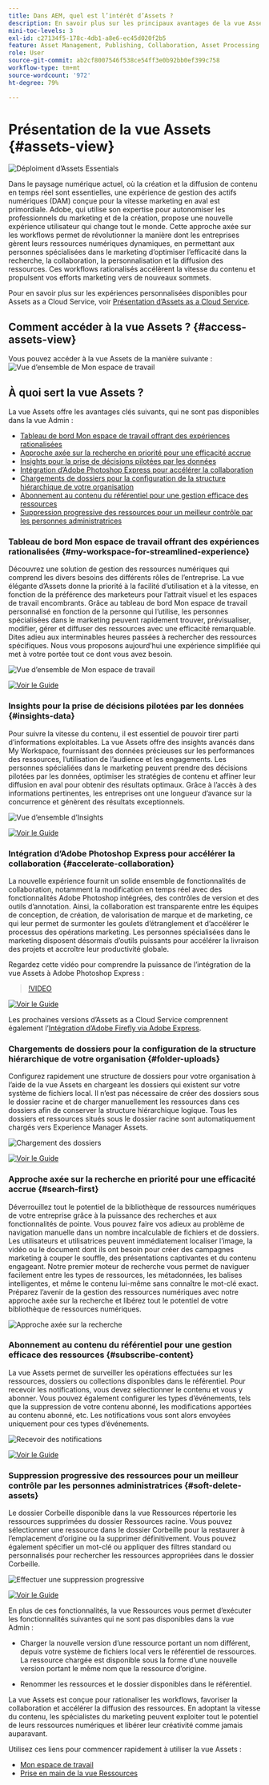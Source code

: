 ```yaml
---
title: Dans AEM, quel est l’intérêt d’Assets ?
description: En savoir plus sur les principaux avantages de la vue Assets dans AEM. Adobe, qui utilise son expertise pour autonomiser les professionnels du marketing et de la création, propose une nouvelle expérience utilisateur qui change tout le monde.
mini-toc-levels: 3
exl-id: c27134f5-178c-4db1-a8e6-ec45d020f2b5
feature: Asset Management, Publishing, Collaboration, Asset Processing
role: User
source-git-commit: ab2cf8007546f538ce54ff3e0b92bb0ef399c758
workflow-type: tm+mt
source-wordcount: '972'
ht-degree: 79%

---
```


# Présentation de la vue Assets {#assets-view}

![Déploiment d’Assets Essentials](assets/banner-image.jpg)

Dans le paysage numérique actuel, où la création et la diffusion de contenu en temps réel sont essentielles, une expérience de gestion des actifs numériques (DAM) conçue pour la vitesse marketing en aval est primordiale. Adobe, qui utilise son expertise pour autonomiser les professionnels du marketing et de la création, propose une nouvelle expérience utilisateur qui change tout le monde. Cette approche axée sur les workflows permet de révolutionner la manière dont les entreprises gèrent leurs ressources numériques dynamiques, en permettant aux personnes spécialisées dans le marketing d’optimiser l’efficacité dans la recherche, la collaboration, la personnalisation et la diffusion des ressources. Ces workflows rationalisés accélèrent la vitesse du contenu et propulsent vos efforts marketing vers de nouveaux sommets.

Pour en savoir plus sur les expériences personnalisées disponibles pour Assets as a Cloud Service, voir [Présentation d’Assets as a Cloud Service](/help/assets/overview.md#persona-based-experiences).

## Comment accéder à la vue Assets ? {#access-assets-view}

Vous pouvez accéder à la vue Assets de la manière suivante :
![Vue d’ensemble de Mon espace de travail](assets/assets-view.png)

<!--

* **Toggle in Admin view**

    * Log into [!DNL Experience Manager] using Cloud Manager.
    * Navigate to **[!UICONTROL Assets]** > **[!UICONTROL Files]**.
    * Click the profile icon on the top right corner.
    * Click **[!UICONTROL Switch View]** from the **[!UICONTROL Profile Settings]** section.
    Repeat these steps to switch back to the Admin view.

* **Product Switcher**
    * Log into [!DNL Experience Manager] and click ![Product selector](assets/waffle-icon.svg).
    * Select **[!UICONTROL Experience Manager Assets]** to access the Assets view.
    * Select **[!UICONTROL Experience Manager]** to access the Admin view.

* **Quick Links** 
    * Log into experience.adobe.com.
    * Click **[!UICONTROL Experience Manager Assets]** to access the Assets view.
    * Click **[!UICONTROL Experience Manager Assets]** to access the Assets view.

    -->

## À quoi sert la vue Assets ?

La vue Assets offre les avantages clés suivants, qui ne sont pas disponibles dans la vue Admin :

* [Tableau de bord Mon espace de travail offrant des expériences rationalisées](#my-workspace-for-streamlined-experience)
* [Approche axée sur la recherche en priorité pour une efficacité accrue](#search-first)
* [Insights pour la prise de décisions pilotées par les données](#insights-data)
* [Intégration d’Adobe Photoshop Express pour accélérer la collaboration](#accelerate-collaboration)
* [Chargements de dossiers pour la configuration de la structure hiérarchique de votre organisation](#folder-uploads)
* [Abonnement au contenu du référentiel pour une gestion efficace des ressources](#subscribe-content)
* [Suppression progressive des ressources pour un meilleur contrôle par les personnes administratrices](#soft-delete-assets)

### Tableau de bord Mon espace de travail offrant des expériences rationalisées {#my-workspace-for-streamlined-experience}

Découvrez une solution de gestion des ressources numériques qui comprend les divers besoins des différents rôles de l’entreprise. La vue élégante d’Assets donne la priorité à la facilité d’utilisation et à la vitesse, en fonction de la préférence des marketeurs pour l’attrait visuel et les espaces de travail encombrants. Grâce au tableau de bord Mon espace de travail personnalisé en fonction de la personne qui l’utilise, les personnes spécialisées dans le marketing peuvent rapidement trouver, prévisualiser, modifier, gérer et diffuser des ressources avec une efficacité remarquable. Dites adieu aux interminables heures passées à rechercher des ressources spécifiques. Nous vous proposons aujourd’hui une expérience simplifiée qui met à votre portée tout ce dont vous avez besoin.

![Vue d’ensemble de Mon espace de travail](assets/my-workspace-demo.gif)

[![Voir le Guide](https://helpx.adobe.com/content/dam/help/en/marketing-cloud/how-to/digital-foundation/_jcr_content/main-pars/image_1250343773/see-the-guide-sm.png)](my-workspace-assets-view.md)

### Insights pour la prise de décisions pilotées par les données {#insights-data}

Pour suivre la vitesse du contenu, il est essentiel de pouvoir tirer parti d’informations exploitables. La vue Assets offre des insights avancés dans My Workspace, fournissant des données précieuses sur les performances des ressources, l’utilisation de l’audience et les engagements. Les personnes spécialiées dans le marketing peuvent prendre des décisions pilotées par les données, optimiser les stratégies de contenu et affiner leur diffusion en aval pour obtenir des résultats optimaux. Grâce à l’accès à des informations pertinentes, les entreprises ont une longueur d’avance sur la concurrence et génèrent des résultats exceptionnels.

![Vue d’ensemble d’Insights](assets/insights-overview.gif)

[![Voir le Guide](https://helpx.adobe.com/content/dam/help/en/marketing-cloud/how-to/digital-foundation/_jcr_content/main-pars/image_1250343773/see-the-guide-sm.png)](manage-reports-assets-view.md#view-live-statistics)

### Intégration d’Adobe Photoshop Express pour accélérer la collaboration {#accelerate-collaboration}

La nouvelle expérience fournit un solide ensemble de fonctionnalités de collaboration, notamment la modification en temps réel avec des fonctionnalités Adobe Photoshop intégrées, des contrôles de version et des outils d’annotation. Ainsi, la collaboration est transparente entre les équipes de conception, de création, de valorisation de marque et de marketing, ce qui leur permet de surmonter les goulets d’étranglement et d’accélérer le processus des opérations marketing. Les personnes spécialisées dans le marketing disposent désormais d’outils puissants pour accélérer la livraison des projets et accroître leur productivité globale.

Regardez cette vidéo pour comprendre la puissance de l’intégration de la vue Assets à Adobe Photoshop Express :

>[!VIDEO](https://video.tv.adobe.com/v/3420922)

[![Voir le Guide](https://helpx.adobe.com/content/dam/help/en/marketing-cloud/how-to/digital-foundation/_jcr_content/main-pars/image_1250343773/see-the-guide-sm.png)](edit-images-assets-view.md)

Les prochaines versions d’Assets as a Cloud Service comprennent également l’[Intégration d’Adobe Firefly via Adobe Express](https://firefly.adobe.com/?gclid=EAIaIQobChMIlZeKuNfj_wIVeyCtBh3e5g2cEAAYASAAEgL56_D_BwE&amp;sdid=JM4FW6VL&amp;mv=search&amp;mv2=paidsearch&amp;ef_id=EAIaIQobChMIlZeKuNfj_wIVeyCtBh3e5g2cEAAYASAAEgL56_D_BwE:G:s&amp;s_kwcid=AL!3085!3!652077237594!e!!g!!adobe%20firefly!19870733758!148140507838).

### Chargements de dossiers pour la configuration de la structure hiérarchique de votre organisation {#folder-uploads}

Configurez rapidement une structure de dossiers pour votre organisation à l’aide de la vue Assets en chargeant les dossiers qui existent sur votre système de fichiers local. Il n’est pas nécessaire de créer des dossiers sous le dossier racine et de charger manuellement les ressources dans ces dossiers afin de conserver la structure hiérarchique logique. Tous les dossiers et ressources situés sous le dossier racine sont automatiquement chargés vers Experience Manager Assets.

![Chargement des dossiers](assets/folder-uploads.gif)

[![Voir le Guide](https://helpx.adobe.com/content/dam/help/en/marketing-cloud/how-to/digital-foundation/_jcr_content/main-pars/image_1250343773/see-the-guide-sm.png)](add-delete-assets-view.md)

### Approche axée sur la recherche en priorité pour une efficacité accrue {#search-first}

Déverrouillez tout le potentiel de la bibliothèque de ressources numériques de votre entreprise grâce à la puissance des recherches et aux fonctionnalités de pointe. Vous pouvez faire vos adieux au problème de navigation manuelle dans un nombre incalculable de fichiers et de dossiers. Les utilisateurs et utilisatrices peuvent immédiatement localiser l’image, la vidéo ou le document dont ils ont besoin pour créer des campagnes marketing à couper le souffle, des présentations captivantes et du contenu engageant. Notre premier moteur de recherche vous permet de naviguer facilement entre les types de ressources, les métadonnées, les balises intelligentes, et même le contenu lui-même sans connaître le mot-clé exact. Préparez l’avenir de la gestion des ressources numériques avec notre approche axée sur la recherche et libérez tout le potentiel de votre bibliothèque de ressources numériques.

![Approche axée sur la recherche](assets/search-first.gif)

### Abonnement au contenu du référentiel pour une gestion efficace des ressources {#subscribe-content}

La vue Assets permet de surveiller les opérations effectuées sur les ressources, dossiers ou collections disponibles dans le référentiel. Pour recevoir les notifications, vous devez sélectionner le contenu et vous y abonner. Vous pouvez également configurer les types d’événements, tels que la suppression de votre contenu abonné, les modifications apportées au contenu abonné, etc. Les notifications vous sont alors envoyées uniquement pour ces types d’événements.

![Recevoir des notifications](assets/notifications.gif)

[![Voir le Guide](https://helpx.adobe.com/content/dam/help/en/marketing-cloud/how-to/digital-foundation/_jcr_content/main-pars/image_1250343773/see-the-guide-sm.png)](manage-notifications-assets-view.md)

### Suppression progressive des ressources pour un meilleur contrôle par les personnes administratrices {#soft-delete-assets}

Le dossier Corbeille disponible dans la vue Ressources répertorie les ressources supprimées du dossier Ressources racine. Vous pouvez sélectionner une ressource dans le dossier Corbeille pour la restaurer à l’emplacement d’origine ou la supprimer définitivement. Vous pouvez également spécifier un mot-clé ou appliquer des filtres standard ou personnalisés pour rechercher les ressources appropriées dans le dossier Corbeille.

![Effectuer une suppression progressive](assets/soft-delete.gif)

[![Voir le Guide](https://helpx.adobe.com/content/dam/help/en/marketing-cloud/how-to/digital-foundation/_jcr_content/main-pars/image_1250343773/see-the-guide-sm.png)](navigate-assets-view.md)

En plus de ces fonctionnalités, la vue Ressources vous permet d’exécuter les fonctionnalités suivantes qui ne sont pas disponibles dans la vue Admin :

* Charger la nouvelle version d’une ressource portant un nom différent, depuis votre système de fichiers local vers le référentiel de ressources. La ressource chargée est disponible sous la forme d’une nouvelle version portant le même nom que la ressource d’origine.

* Renommer les ressources et le dossier disponibles dans le référentiel.

La vue Assets est conçue pour rationaliser les workflows, favoriser la collaboration et accélérer la diffusion des ressources. En adoptant la vitesse du contenu, les spécialistes du marketing peuvent exploiter tout le potentiel de leurs ressources numériques et libérer leur créativité comme jamais auparavant.


Utilisez ces liens pour commencer rapidement à utiliser la vue Assets :

* [Mon espace de travail](/help/assets/my-workspace-assets-view.md)
* [Prise en main de la vue Ressources](/help/assets/get-started-assets-view.md)
